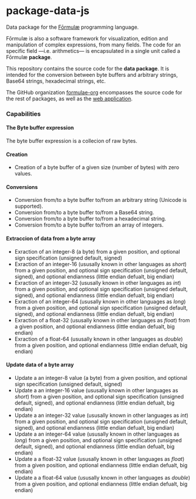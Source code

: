 # package-data-js

Data package for the [Fōrmulæ](https://formulae.org) programming language.

Fōrmulæ is also a software framework for visualization, edition and manipulation of complex expressions, from many fields. The code for an specific field —i.e. arithmetics— is encapsulated in a single unit called a Fōrmulæ **package**.

This repository contains the source code for the **data package**. It is intended for the conversion between byte buffers and arbitrary strings, Base64 strings, hexadecimal strings, etc.

The GitHub organization [formulae-org](https://github.com/formulae-org) encompasses the source code for the rest of packages, as well as the [web application](https://github.com/formulae-org/formulae-js).

<!--
Take a look at this [tutorial](https://formulae.org/?script=tutorials/Complex) to know the capabilities of the Fōrmulæ arithmetic package.
-->

### Capabilities ###

#### The **Byte buffer** expression

The byte buffer expression is a collecion of raw bytes.

#### Creation ####

* Creation of a byte buffer of a given size (number of bytes) with zero values.

#### Conversions ####

* Conversion from/to a byte buffer to/from an arbitrary string (Unicode is supported).
* Conversion from/to a byte buffer to/from a Base64 string.
* Conversion from/to a byte buffer to/from a hexadecimal string.
* Conversion from/to a byte buffer to/from an array of integers.

#### Extraccion of data from a byte array ####

* Exraction of an integer-8 (a byte) from a given position, and optional sign specification (unsigned default, signed)
* Exraction of an integer-16 (ususally known in other languages as *short*) from a given position, and optional sign specification (unsigned default, signed), and optional endianness (little endian defualt, big endian)
* Exraction of an integer-32 (ususally known in other languages as *int*) from a given position, and optional sign specification (unsigned default, signed), and optional endianness (little endian defualt, big endian)
* Exraction of an integer-64 (ususally known in other languages as *long*) from a given position, and optional sign specification (unsigned default, signed), and optional endianness (little endian defualt, big endian)
* Exraction of a float-32 (ususally known in other languages as *float*) from a given position, and optional endianness (little endian defualt, big endian)
* Exraction of a float-64 (ususally known in other languages as *double*) from a given position, and optional endianness (little endian defualt, big endian)

#### Update data of a byte array ####

* Update a an integer-8 value (a byte) from a given position, and optional sign specification (unsigned default, signed)
* Update a an integer-16 value (ususally known in other languages as *short*) from a given position, and optional sign specification (unsigned default, signed), and optional endianness (little endian defualt, big endian)
* Update a an integer-32 value (ususally known in other languages as *int*) from a given position, and optional sign specification (unsigned default, signed), and optional endianness (little endian defualt, big endian)
* Update a an integer-64 value (ususally known in other languages as *long*) from a given position, and optional sign specification (unsigned default, signed), and optional endianness (little endian defualt, big endian)
* Update a a float-32 value (ususally known in other languages as *float*) from a given position, and optional endianness (little endian defualt, big endian)
* Update a a float-64 value (ususally known in other languages as *double*) from a given position, and optional endianness (little endian defualt, big endian)


